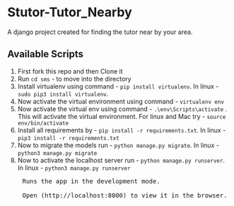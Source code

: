 # Stutor-Tutor_Nearby
A django project created for finding the tutor near by your area.

## Available Scripts

1. First fork this repo and then Clone it
2. Run `cd sms` - to move into the directory 
3. Install virtualenv using command - `pip install virtualenv`. In linux - `sudo pip3 install virtualenv`.
3. Now activate the virtual environment using command - `virtualenv env`
4. Now activate the virtual env using command - `.\env\Scripts\activate` . This will activate the virtual environment. For linux and Mac try - `source env/bin/activate`
5. Install all requirements by - `pip install -r requirements.txt`. In linux - `pip3 install -r requirements.txt`
6. Now to migrate the models run - `python manage.py migrate`. In linux - `python3 manage.py migrate`
7. Now to activate the localhost server run - `python manage.py runserver`. In linux - `python3 manage.py runserver`<br />
<pre>
	Runs the app in the development mode.<br />
	Open (http://localhost:8000) to view it in the browser.
</pre>